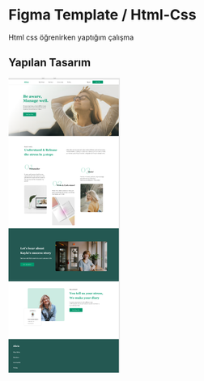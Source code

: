 # Figma Template / Html-Css 

 Html css öğrenirken yaptığım çalışma

## Yapılan Tasarım 
![Tasarım Dosyası](image.PNG)
